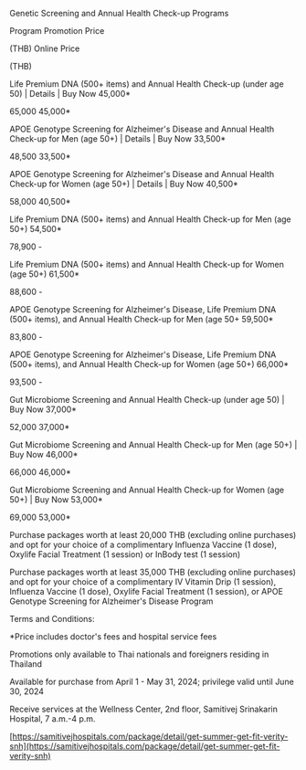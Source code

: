 Genetic Screening and Annual Health Check-up Programs

Program Promotion Price

(THB) Online Price

(THB)

Life Premium DNA (500+ items) and Annual Health Check-up (under age 50)
\| Details \| Buy Now 45,000\*

65,000 45,000\*

APOE Genotype Screening for Alzheimer's Disease and Annual Health
Check-up for Men (age 50+) \| Details \| Buy Now 33,500\*

48,500 33,500\*

APOE Genotype Screening for Alzheimer's Disease and Annual Health
Check-up for Women (age 50+) \| Details \| Buy Now 40,500\*

58,000 40,500\*

Life Premium DNA (500+ items) and Annual Health Check-up for Men (age
50+) 54,500\*

78,900 -

Life Premium DNA (500+ items) and Annual Health Check-up for Women (age
50+) 61,500\*

88,600 -

APOE Genotype Screening for Alzheimer's Disease, Life Premium DNA (500+
items), and Annual Health Check-up for Men (age 50+ 59,500\*

83,800 -

APOE Genotype Screening for Alzheimer's Disease, Life Premium DNA (500+
items), and Annual Health Check-up for Women (age 50+) 66,000\*

93,500 -

Gut Microbiome Screening and Annual Health Check-up (under age 50) \|
Buy Now 37,000\*

52,000 37,000\*

Gut Microbiome Screening and Annual Health Check-up for Men (age 50+) \|
Buy Now 46,000\*

66,000 46,000\*

Gut Microbiome Screening and Annual Health Check-up for Women (age 50+)
\| Buy Now 53,000\*

69,000 53,000\*

Purchase packages worth at least 20,000 THB (excluding online purchases)
and opt for your choice of a complimentary Influenza Vaccine (1 dose),
Oxylife Facial Treatment (1 session) or InBody test (1 session)

Purchase packages worth at least 35,000 THB (excluding online purchases)
and opt for your choice of a complimentary IV Vitamin Drip (1 session),
Influenza Vaccine (1 dose), Oxylife Facial Treatment (1 session), or
APOE Genotype Screening for Alzheimer's Disease Program

Terms and Conditions:

\*Price includes doctor's fees and hospital service fees

Promotions only available to Thai nationals and foreigners residing in
Thailand

Available for purchase from April 1 - May 31, 2024; privilege valid
until June 30, 2024

Receive services at the Wellness Center, 2nd floor, Samitivej Srinakarin
Hospital, 7 a.m.-4 p.m.

[https://samitivejhospitals.com/package/detail/get-summer-get-fit-verity-snh](https://samitivejhospitals.com/package/detail/get-summer-get-fit-verity-snh)
